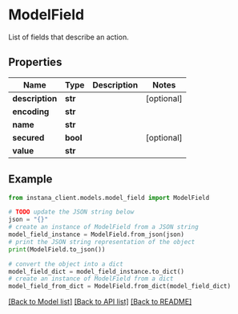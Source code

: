 # ModelField

List of fields that describe an action.

## Properties

Name | Type | Description | Notes
------------ | ------------- | ------------- | -------------
**description** | **str** |  | [optional] 
**encoding** | **str** |  | 
**name** | **str** |  | 
**secured** | **bool** |  | [optional] 
**value** | **str** |  | 

## Example

```python
from instana_client.models.model_field import ModelField

# TODO update the JSON string below
json = "{}"
# create an instance of ModelField from a JSON string
model_field_instance = ModelField.from_json(json)
# print the JSON string representation of the object
print(ModelField.to_json())

# convert the object into a dict
model_field_dict = model_field_instance.to_dict()
# create an instance of ModelField from a dict
model_field_from_dict = ModelField.from_dict(model_field_dict)
```
[[Back to Model list]](../README.md#documentation-for-models) [[Back to API list]](../README.md#documentation-for-api-endpoints) [[Back to README]](../README.md)


